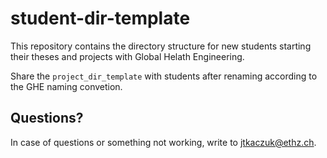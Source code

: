 # student-dir-template

This repository contains the directory structure for new students starting their theses and projects with Global Helath Engineering.

Share the `project_dir_template` with students after renaming according to the GHE naming convetion.

## Questions?

In case of questions or something not working, write to jtkaczuk@ethz.ch.